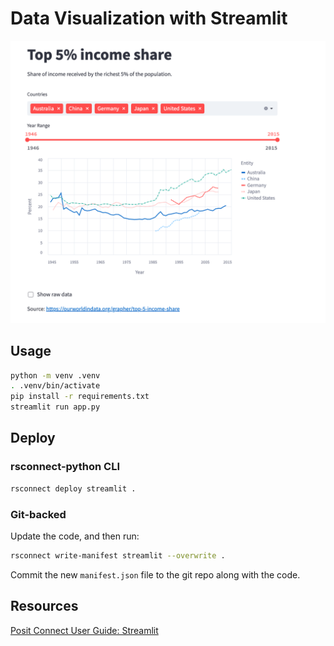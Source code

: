 # Data Visualization with Streamlit

![example streamlit app screenshot](streamlit-income-share.png)

## Usage

```bash
python -m venv .venv
. .venv/bin/activate
pip install -r requirements.txt
streamlit run app.py
```

## Deploy

### rsconnect-python CLI

```bash
rsconnect deploy streamlit .
```

### Git-backed

Update the code, and then run:

```bash
rsconnect write-manifest streamlit --overwrite .
```

Commit the new `manifest.json` file to the git repo along with the code.
## Resources

[Posit Connect User Guide: Streamlit](https://docs.posit.co/connect/user/streamlit/)
